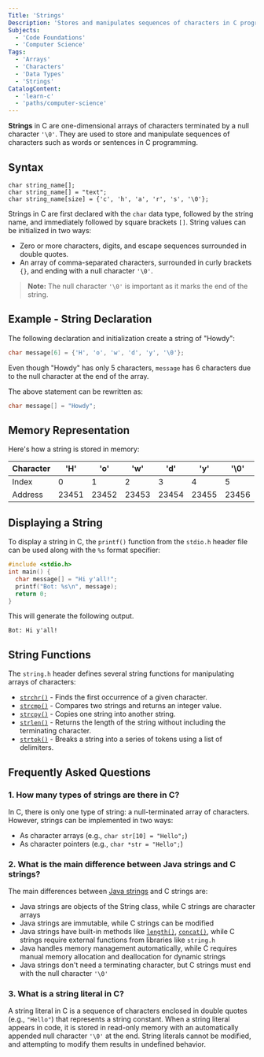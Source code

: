 ```yaml
---
Title: 'Strings'
Description: 'Stores and manipulates sequences of characters in C programming.'
Subjects:
  - 'Code Foundations'
  - 'Computer Science'
Tags:
  - 'Arrays'
  - 'Characters'
  - 'Data Types'
  - 'Strings'
CatalogContent:
  - 'learn-c'
  - 'paths/computer-science'
---
```


**Strings** in C are one-dimensional arrays of characters terminated by a null character `'\0'`. They are used to store and manipulate sequences of characters such as words or sentences in C programming.

## Syntax

```pseudo
char string_name[];
char string_name[] = "text";
char string_name[size] = {'c', 'h', 'a', 'r', 's', '\0'};
```

Strings in C are first declared with the `char` data type, followed by the string name, and immediately followed by square brackets `[]`. String values can be initialized in two ways:

- Zero or more characters, digits, and escape sequences surrounded in double quotes.
- An array of comma-separated characters, surrounded in curly brackets `{}`, and ending with a null character `'\0'`.

> **Note:** The null character `'\0'` is important as it marks the end of the string.

## Example - String Declaration

The following declaration and initialization create a string of "Howdy":

```c
char message[6] = {'H', 'o', 'w', 'd', 'y', '\0'};
```

Even though "Howdy" has only 5 characters, `message` has 6 characters due to the null character at the end of the array.

The above statement can be rewritten as:

```c
char message[] = "Howdy";
```

## Memory Representation

Here's how a string is stored in memory:

| Character | 'H' | 'o' | 'w' | 'd' | 'y' | '\0' |
|-----------|-----|-----|-----|-----|-----|------|
| Index     | 0   | 1   | 2   | 3   | 4   | 5    |
| Address   | 23451 | 23452 | 23453 | 23454 | 23455 | 23456 |

## Displaying a String

To display a string in C, the `printf()` function from the `stdio.h` header file can be used along with the `%s` format specifier:

```c
#include <stdio.h>
int main() {
  char message[] = "Hi y'all!";
  printf("Bot: %s\n", message);
  return 0;
}
```

This will generate the following output.

```
Bot: Hi y'all!
```

## String Functions

The `string.h` header defines several string functions for manipulating arrays of characters:

- [`strchr()`](https://www.codecademy.com/resources/docs/c/strings/strchr) - Finds the first occurrence of a given character.
- [`strcmp()`](https://www.codecademy.com/resources/docs/c/strings/strcmp) - Compares two strings and returns an integer value.
- [`strcpy()`](https://www.codecademy.com/resources/docs/c/strings/strcpy) - Copies one string into another string.
- [`strlen()`](https://www.codecademy.com/resources/docs/c/strings/strlen) - Returns the length of the string without including the terminating character.
- [`strtok()`](https://www.codecademy.com/resources/docs/c/strings/strtok) - Breaks a string into a series of tokens using a list of delimiters.

## Frequently Asked Questions

### 1. How many types of strings are there in C?

In C, there is only one type of string: a null-terminated array of characters. However, strings can be implemented in two ways:
- As character arrays (e.g., `char str[10] = "Hello";`)
- As character pointers (e.g., `char *str = "Hello";`)

### 2. What is the main difference between Java strings and C strings?

The main differences between [Java strings](https://www.codecademy.com/resources/docs/java/strings) and C strings are:
- Java strings are objects of the String class, while C strings are character arrays
- Java strings are immutable, while C strings can be modified
- Java strings have built-in methods like [`length()`](https://www.codecademy.com/resources/docs/java/strings/length), [`concat()`](https://www.codecademy.com/resources/docs/java/strings/concat), while C strings require external functions from libraries like `string.h`
- Java handles memory management automatically, while C requires manual memory allocation and deallocation for dynamic strings
- Java strings don't need a terminating character, but C strings must end with the null character `'\0'`

### 3. What is a string literal in C?

A string literal in C is a sequence of characters enclosed in double quotes (e.g., `"Hello"`) that represents a string constant. When a string literal appears in code, it is stored in read-only memory with an automatically appended null character `'\0'` at the end. String literals cannot be modified, and attempting to modify them results in undefined behavior.
